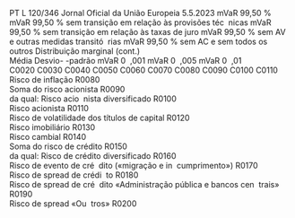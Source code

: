PT  L 120/346 Jornal Oficial da União Europeia 5.5.2023
 mVaR 99,50 %  mVaR 99,50 % 
sem transição 
em relação às 
provisões téc ­
nicas  mVaR 99,50 % 
sem transição 
em relação às 
taxas de juro  mVaR 99,50 % 
sem AV e outras 
medidas transitó ­
rias  mVaR 99,50 % 
sem AC e sem 
todos os outros  Distribuição marginal  (cont.)  
Média  Desvio- 
-padrão  mVaR 0 ­
,001  mVaR 0 ­
,005  mVaR 0 ­
,01  
C0020  C0030  C0040  C0050  C0060  C0070  C0080  C0090  C0100  C0110  
Risco de inflação  R0080  
Soma do risco acionista  R0090  
da qual: Risco acio ­
nista diversificado  R0100  
Risco acionista  R0110  
Risco de volatilidade 
dos títulos de capital  R0120  
Risco imobiliário  R0130  
Risco cambial  R0140  
Soma do risco de crédito  R0150  
da qual: Risco de crédito 
diversificado  R0160  
Risco de evento de cré ­
dito («migração e in ­
cumprimento»)  R0170  
Risco de  spread  de crédi ­
to  R0180  
Risco de  spread  de cré ­
dito «Administração 
pública e bancos cen ­
trais»  R0190  
Risco de  spread  «Ou ­
tros»  R0200